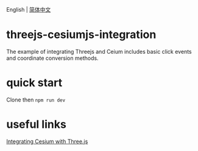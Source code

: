English | [简体中文](./README-zh_CN.md)

# threejs-cesiumjs-integration
The example of integrating Threejs and Ceium includes basic click events and coordinate conversion methods.

# quick start
Clone then
<code>npm run dev</code>

# useful links
[Integrating Cesium with Three.js](https://cesium.com/blog/2017/10/23/integrating-cesium-with-threejs/)

